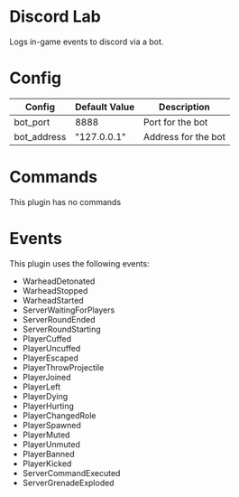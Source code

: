# Discord Lab
Logs in-game events to discord via a bot.

# Config
| Config  | Default Value | Description |
| ------------- | ------------- | ------------- |
| bot_port  | 8888 | Port for the bot |
| bot_address  | "127.0.0.1" | Address for the bot |

# Commands
This plugin has no commands

# Events
This plugin uses the following events:
 - WarheadDetonated
 - WarheadStopped
 - WarheadStarted
 - ServerWaitingForPlayers
 - ServerRoundEnded
 - ServerRoundStarting
 - PlayerCuffed
 - PlayerUncuffed
 - PlayerEscaped
 - PlayerThrowProjectile
 - PlayerJoined
 - PlayerLeft
 - PlayerDying
 - PlayerHurting
 - PlayerChangedRole
 - PlayerSpawned
 - PlayerMuted
 - PlayerUnmuted
 - PlayerBanned
 - PlayerKicked
 - ServerCommandExecuted
 - ServerGrenadeExploded
